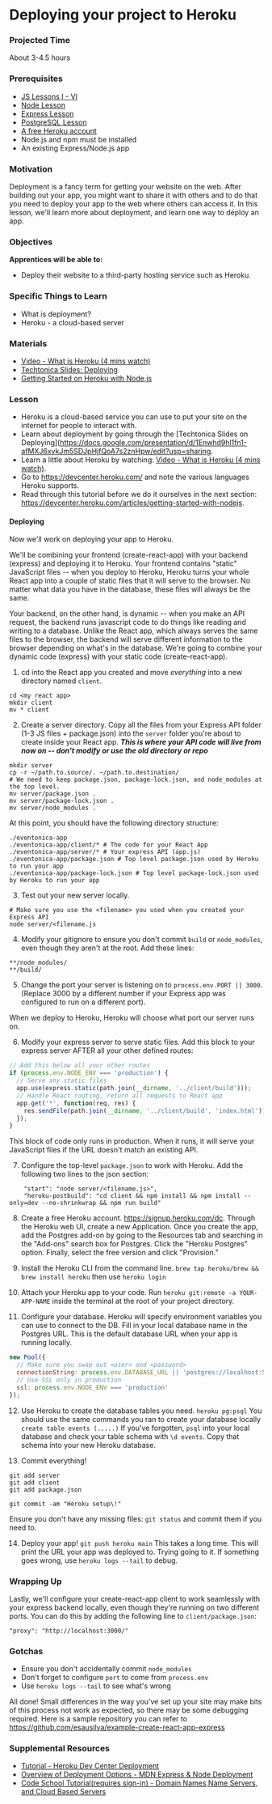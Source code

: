 # Deploying your project to Heroku

### Projected Time

About 3-4.5 hours

### Prerequisites

- [JS Lessons I - VI](../javascript)
- [Node Lesson](../node-js/node-js.md)
- [Express Lesson](../express-js/express.md)
- [PostgreSQL Lesson](../databases/installing-postgresql.md)
- [A free Heroku account](https://signup.heroku.com/dc)
- Node.js and npm must be installed
- An existing Express/Node.js app

### Motivation

Deployment is a fancy term for getting your website on the web. After building out your app, you might want to share it with others and to do that you need to deploy your app to the web where others can access it. In this lesson, we'll learn more about deployment, and learn one way to deploy an app.

### Objectives

**Apprentices will be able to:**

- Deploy their website to a third-party hosting service such as Heroku.

### Specific Things to Learn

- What is deployment?
- Heroku - a cloud-based server

### Materials

- [Video - What is Heroku (4 mins watch)](https://youtu.be/r5ZUQvl9BtE)
- [Techtonica Slides: Deploying](https://docs.google.com/presentation/d/1Enwhd9hl1fn1-afMXJ6xvkJm5SDJpHjfQoA7s2znHpw/edit?usp=sharing)
- [Getting Started on Heroku with Node.js](https://devcenter.heroku.com/articles/getting-started-with-nodejs)

### Lesson

- Heroku is a cloud-based service you can use to put your site on the internet for people to interact with.
- Learn about deployment by going through the [Techtonica Slides on Deploying](https://docs.google.com/presentation/d/1Enwhd9hl1fn1-afMXJ6xvkJm5SDJpHjfQoA7s2znHpw/edit?usp=sharing.
- Learn a little about Heroku by watching: [Video - What is Heroku (4 mins watch)](https://youtu.be/r5ZUQvl9BtE).
- Go to https://devcenter.heroku.com/ and note the various languages Heroku supports.
- Read through this tutorial before we do it ourselves in the next section: https://devcenter.heroku.com/articles/getting-started-with-nodejs.

#### Deploying

Now we'll work on deploying your app to Heroku.

We'll be combining your frontend (create-react-app) with your backend (express) and deploying it to Heroku. Your frontend contains "static" JavaScript files -- when you deploy to Heroku, Heroku turns your whole React app into a couple of static files that it will serve to the browser. No matter what data you have in the database, these files will always be the same.

Your backend, on the other hand, is dynamic -- when you make an API request, the backend runs javascript code to do things like reading and writing to a database. Unlike the React app, which always serves the same files to the browser, the backend will serve different information to the browser depending on what's in the database. We're going to combine your dynamic code (express) with your static code (create-react-app).

1. cd into the React app you created and move _everything_ into a new directory named `client`.

```
cd <my react app>
mkdir client
mv * client
```

2. Create a server directory. Copy all the files from your Express API folder (1-3 JS files + package.json) into the `server` folder you're about to create inside your React app. _**This is where your API code will live from now on -- don't modify or use the old directory or repo**_

```
mkdir server
cp -r ~/path.to.source/. ~/path.to.destination/
# We need to keep package.json, package-lock.json, and node_modules at the top level.
mv server/package.json .
mv server/package-lock.json .
mv server/node_modules .
```

At this point, you should have the following directory structure:

```
./eventonica-app
./eventonica-app/client/* # The code for your React App
./eventonica-app/server/* # Your express API (app.js)
./eventonica-app/package.json # Top level package.json used by Heroku to run your app
./eventonica-app/package-lock.json # Top level package-lock.json used by Heroku to run your app
```

3. Test out your new server locally.

```
# Make sure you use the <filename> you used when you created your Express API
node server/<filename.js
```

4. Modify your gitignore to ensure you don't commit `build` or `node_modules`, even though they aren't at the root. Add these lines:

```
**/node_modules/
**/build/
```

5. Change the port your server is listening on to
   `process.env.PORT || 3000`. (Replace 3000 by a different number if your Express app was configured to run on a different port).

When we deploy to Heroku, Heroku will choose what port our server runs on.

6. Modify your express server to serve static files. Add this block to your express server AFTER all your other defined routes:

```javascript
// Add this below all your other routes
if (process.env.NODE_ENV === 'production') {
  // Serve any static files
  app.use(express.static(path.join(__dirname, '../client/build')));
  // Handle React routing, return all requests to React app
  app.get('*', function(req, res) {
    res.sendFile(path.join(__dirname, '../client/build', 'index.html'));
  });
}
```

This block of code only runs in production. When it runs, it will serve your JavaScript files if the URL doesn't match an existing API.

7. Configure the top-level `package.json` to work with Heroku. Add the following two lines to the json section:

```
    "start": "node server/<filename.js>",
    "heroku-postbuild": "cd client && npm install && npm install --only=dev --no-shrinkwrap && npm run build"
```

8.  Create a free Heroku account. https://signup.heroku.com/dc.
Through the Heroku web UI, create a new Application.
Once you create the app, add the Postgres add-on by going to the Resources tab and searching in the "Add-ons" search box for Postgres. Click the "Heroku Postgres" option. Finally, select the free version and click "Provision."

9.  Install the Heroku CLI from the command line. `brew tap heroku/brew && brew install heroku` then use `heroku login`

10.   Attach your Heroku app to your code. Run `heroku git:remote -a YOUR-APP-NAME` inside the terminal at the root of your project directory.


11.  Configure your database. Heroku will specify environment variables you can use to connect to the DB. Fill in your local database name in the Postgres URL. This is the default
database URL when your app is running locally.

```javascript
new Pool({
  // Make sure you swap out <user> and <password>
  connectionString: process.env.DATABASE_URL || 'postgres://localhost:5432/<database_name>'
  // Use SSL only in production
  ssl: process.env.NODE_ENV === 'production'
});
```

12.    Use Heroku to create the database tables you need.
`heroku pg:psql` You should use the same commands you ran to create your database locally `create table events (.....)`
If you've forgotten, `psql` into your local database and check your table schema with `\d events`. Copy that schema into your new Heroku database.

13.   Commit everything!

```
git add server
git add client
git add package.json

git commit -am "Heroku setup\!"
```

Ensure you don't have any missing files: `git status` and commit them if you need to.

14.  Deploy your app!
`git push heroku main` This takes a long time. This will print the URL your app was deployed to. Trying going to it. If something goes wrong, use `heroku logs --tail` to debug.

### Wrapping Up

Lastly, we'll configure your create-react-app client to work seamlessly with your express backend locally, even though they're running on two different ports. You can do this by adding the following line to `client/package.json`:

```
"proxy": "http://localhost:3000/"
```

### Gotchas

- Ensure you don't accidentally commit `node_modules`
- Don't forget to configure `port` to come from `process.env`
- Use `heroku logs --tail` to see what's wrong

All done! Small differences in the way you've set up your site may make bits of this process not work as expected, so there may be some debugging required. Here is a sample repository you can refer to https://github.com/esausilva/example-create-react-app-express

### Supplemental Resources

- [Tutorial - Heroku Dev Center Deployment](https://devcenter.heroku.com/articles/deploying-nodejs)
- [Overview of Deployment Options - MDN Express & Node Deployment](https://developer.mozilla.org/en-US/docs/Learn/Server-side/Express_Nodejs/deployment)
- [Code School Tutorial(requires sign-in) - Domain Names,Name Servers, and Cloud Based Servers](https://www.codeschool.com/beginners-guide-to-web-development/deploying-your-first-website)